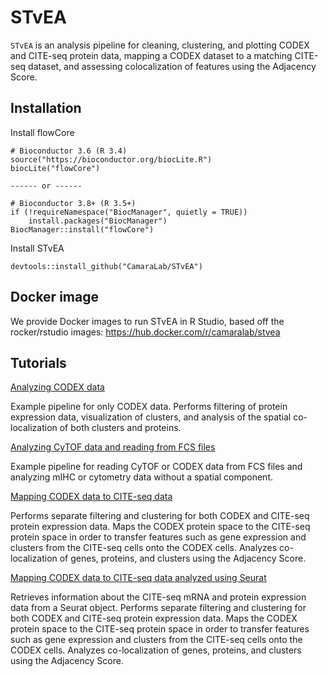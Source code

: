 # STvEA

```STvEA``` is an analysis pipeline for cleaning, clustering, and plotting CODEX and CITE-seq protein data, mapping a CODEX dataset to a matching CITE-seq dataset, and assessing colocalization of features using the Adjacency Score.

## Installation
Install flowCore
```
# Bioconductor 3.6 (R 3.4)
source("https://bioconductor.org/biocLite.R")
biocLite("flowCore")

------ or ------

# Bioconductor 3.8+ (R 3.5+)
if (!requireNamespace("BiocManager", quietly = TRUE))
    install.packages("BiocManager")
BiocManager::install("flowCore")
```
Install STvEA
```
devtools::install_github("CamaraLab/STvEA")
```
## Docker image
We provide Docker images to run STvEA in R Studio, based off the rocker/rstudio images:
https://hub.docker.com/r/camaralab/stvea

## Tutorials

[Analyzing CODEX data](https://github.com/CamaraLab/STvEA/tree/master/examples/codex_tutorial.md)

Example pipeline for only CODEX data. Performs filtering of protein expression data, visualization of clusters, and analysis of the spatial co-localization of both clusters and proteins.

[Analyzing CyTOF data and reading from FCS files](https://github.com/CamaraLab/STvEA/tree/master/examples/cytof_tutorial.md)

Example pipeline for reading CyTOF or CODEX data from FCS files and analyzing mIHC or cytometry data without a spatial component.

[Mapping CODEX data to CITE-seq data](https://github.com/CamaraLab/STvEA/tree/master/examples/mapping_tutorial.md)

Performs separate filtering and clustering for both CODEX and CITE-seq protein expression data. Maps the CODEX protein space to the CITE-seq protein space in order to transfer features such as gene expression and clusters from the CITE-seq cells onto the CODEX cells. Analyzes co-localization of genes, proteins, and clusters using the Adjacency Score.

[Mapping CODEX data to CITE-seq data analyzed using Seurat](https://github.com/CamaraLab/STvEA/tree/master/examples/seurat_tutorial.md)

Retrieves information about the CITE-seq mRNA and protein expression data from a Seurat object. Performs separate filtering and clustering for both CODEX and CITE-seq protein expression data. Maps the CODEX protein space to the CITE-seq protein space in order to transfer features such as gene expression and clusters from the CITE-seq cells onto the CODEX cells. Analyzes co-localization of genes, proteins, and clusters using the Adjacency Score.
